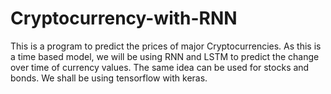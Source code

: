 # Cryptocurrency-with-RNN
This is a program to predict the prices of major Cryptocurrencies. As this is a time based model, we will be using RNN and LSTM to predict the change over time of currency values. The same idea can be used for stocks and bonds. We shall be using tensorflow with keras.
